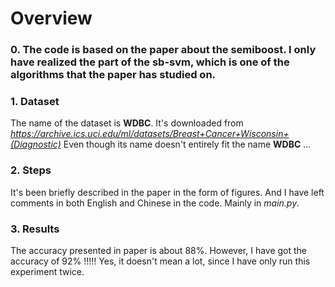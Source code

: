 # Overview
### 0. The code is based on the paper about the semiboost. I only have realized the part of the sb-svm, which is one of the algorithms that the paper has studied on.
### 1. Dataset
The name of the dataset is **WDBC**.
It's downloaded from *https://archive.ics.uci.edu/ml/datasets/Breast+Cancer+Wisconsin+(Diagnostic)*
Even though its name doesn't entirely fit the name **WDBC** ...
### 2. Steps
It's been briefly described in the paper in the form of figures.
And I have left comments in both English and Chinese in the code. Mainly in *main.py*.
### 3. Results
The accuracy presented in paper is about 88%.
However, I have got the accuracy of 92% !!!!!
Yes, it doesn't mean a lot, since I have only run this experiment twice.

